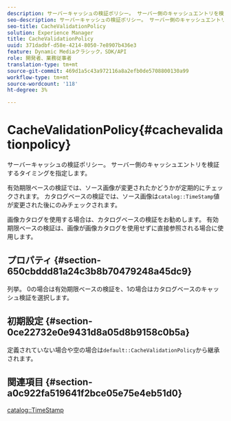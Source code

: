 ```yaml
---
description: サーバーキャッシュの検証ポリシー。 サーバー側のキャッシュエントリを検証するタイミングを指定します。
seo-description: サーバーキャッシュの検証ポリシー。 サーバー側のキャッシュエントリを検証するタイミングを指定します。
seo-title: CacheValidationPolicy
solution: Experience Manager
title: CacheValidationPolicy
uuid: 371dadbf-d58e-4214-8050-7e8907b436e3
feature: Dynamic Mediaクラシック，SDK/API
role: 開発者、業務従事者
translation-type: tm+mt
source-git-commit: 469d1a5c43a972116a8a2efb0de5708800130a99
workflow-type: tm+mt
source-wordcount: '118'
ht-degree: 3%

---
```



# CacheValidationPolicy{#cachevalidationpolicy}

サーバーキャッシュの検証ポリシー。 サーバー側のキャッシュエントリを検証するタイミングを指定します。

有効期限ベースの検証では、ソース画像が変更されたかどうかが定期的にチェックされます。 カタログベースの検証では、ソース画像は`catalog::TimeStamp`値が変更された後にのみチェックされます。

画像カタログを使用する場合は、カタログベースの検証をお勧めします。 有効期限ベースの検証は、画像が画像カタログを使用せずに直接参照される場合に使用します。

## プロパティ {#section-650cbddd81a24c3b8b70479248a45dc9}

列挙。 0の場合は有効期限ベースの検証を、1の場合はカタログベースのキャッシュ検証を選択します。

## 初期設定 {#section-0ce22732e0e9431d8a05d8b9158c0b5a}

定義されていない場合や空の場合は`default::CacheValidationPolicy`から継承されます。

## 関連項目 {#section-a0c922fa519641f2bce05e75e4eb51d0}

[catalog::TimeStamp](../../../../../is-api/image-catalog/image-serving-api-ref/c-image-catalog-reference/c-image-svg-data-reference/c-svg-data-reference/r-timestamp-svg.md#reference-59a27b72f4cb4a53a3baba83214c4ded)

